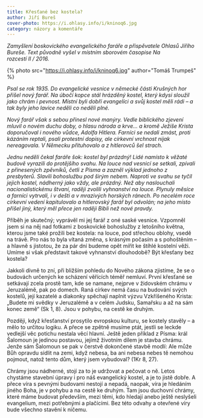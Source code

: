 ```yaml
---
title: Křesťané bez kostela?
author: Jiří Bureš
cover-photo: https://i.ohlasy.info/i/kninoq6.jpg
category: názory a komentáře
---
```


*Zamyšlení boskovického evangelického faráře a přispěvatele Ohlasů Jiřího Bureše. Text původně vyšel v místním sborovém časopise Na rozcestí II / 2016.*

{% photo src="https://i.ohlasy.info/i/kninoq6.jpg" author="Tomáš Trumpeš" %}

*Psal se rok 1935. Do evangelické vesnice v německé části Krušných hor přišel nový farář. Na úbočí kopce stál hrázděný kostel, který kdysi sloužil jako chrám i pevnost. Místní byli dobří evangelíci a svůj kostel měli rádi – a tak byly jeho lavice neděli co neděli plné.*

*Nový farář však s sebou přinesl nové manýry. Vedle biblického zjevení mluvil o novém duchu doby, o hlasu národa a krve… a kromě Ježíše Krista doporučoval i nového vůdce, Adolfa Hitlera. Farníci se nedali zmást, proti kázáním reptali, psali protestní dopisy, ale církevní vrchnost nijak nereagovala. V  Německu přituhovalo a z hitlerovců šel strach.*

*Jednu neděli čekal faráře šok: kostel byl prázdný! Lidé namísto k věžaté budově vyrazili do protějšího svahu. Na louce nad vesnicí se setkali, zpívali z přinesených zpěvníků, četli z Písma a zazněl výklad jednoho z presbyterů. Slavili bohoslužbu pod širým nebem. Naproti ve svahu se tyčil jejich kostel, nádherný jako vždy, ale prázdný. Než aby naslouchali nacionalistickému štvaní, raději zvolili vyhnanství na louce. Plynuly měsíce a farníci vytrvali, i v dešti a v mrazivých horských ránech. Po necelém roce církevní vedení kapitulovalo a hitlerovský farář byl odvolán; na jeho místo přišel jiný, který měl přece jen raději Bibli než nové pravdy.*

Příběh je skutečný; vyprávěl mi jej farář z oné saské vesnice. Vzpomněl jsem si na něj nad fotkami z boskovické bohoslužby z letošního května, kterou jsme také prožili bez kostela: na louce, pod střechou oblohy, vsedě na trávě. Pro nás to byla vítaná změna, s krásným počasím a s pohoštěním – a hlavně s jistotou, že za pár dní budeme opět mířit ke štíhlé kostelní věži. Umíme si však představit takové vyhnanství dlouhodobě? Být křesťany bez kostela?

Jakkoli divně to zní, při bližším pohledu do Nového zákona zjistíme, že se o budovách určených ke scházení věřících téměř nemluví. První křesťané se setkávají zcela prostě tam, kde se namane, nejprve v židovském chrámu v Jeruzalémě, pak po domech. Raná církev nemá času na budování svých kostelů, její kazatelé a diakonky spěchají naplnit výzvu Vzkříšeného Krista: „Budete mi svědky v Jeruzalémě a v celém Judsku, Samařsku a až na sám konec země“ (Sk 1, 8). Jsou v pohybu, na cestě ke druhým.

Později, když křesťanství prosytilo evropskou kulturu, se kostely stavěly – a mělo to určitou logiku. A přece se zpětně musíme ptát, jestli se leckde vedlejší věc potichu nestala věcí hlavní. Ještě jeden příklad z Písma: král Šalomoun je jedinou postavou, jejímž životním dílem je stavba chrámu. Jenže sám Šalomoun se pak v čerstvě dokončené stavbě modlí: Ale může Bůh opravdu sídlit na zemi, když nebesa, ba ani nebesa nebes tě nemohou pojmout, natož tento dům, který jsem vybudoval? (1Kr 8, 27). 

Chrámy jsou nádherné, stojí za to je udržovat a pečovat o ně. Letos chystáme stavební úpravy i pro náš evangelický kostel, a je to jistě dobře. A přece víra s pevnými budovami nestojí a nepadá, naopak, víra je hledáním jiného Boha, je v pohybu a na cestě ke druhým. Tam jsou duchovní chrámy, které máme budovat především, mezi těmi, kdo hledají anebo ještě neslyšeli evangelium, mezi potřebnými a plačícími. Bez této odvahy a otevřené víry bude všechno stavění k ničemu.
